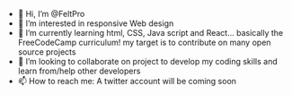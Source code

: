 - 👋 Hi, I’m @FeltPro
- 👀 I’m interested in responsive Web design
- 🌱 I’m currently learning html, CSS, Java script and React... basically the FreeCodeCamp curriculum! my target is to contribute on many open source projects
- 💞️ I’m looking to collaborate on project to develop my coding skills and learn from/help other developers
- 📫 How to reach me: A twitter account will be coming soon 

<!---
FeltPro/FeltPro is a ✨ special ✨ repository because its `README.md` (this file) appears on your GitHub profile.
You can click the Preview link to take a look at your changes.
--->
